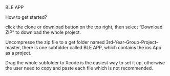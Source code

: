 BLE APP

How to get started?

click the clone or download button on the top right, then select “Download ZIP” to download the whole project.

Uncompresse the zip file to a get folder named 3rd-Year-Group-Project-master, there is one subfolder called BLE APP, which contains the ios App as a project. 

Drag the whole subfolder to Xcode is the easiest way to set it up, otherwise the user need to copy and paste each file which is not recommended.
